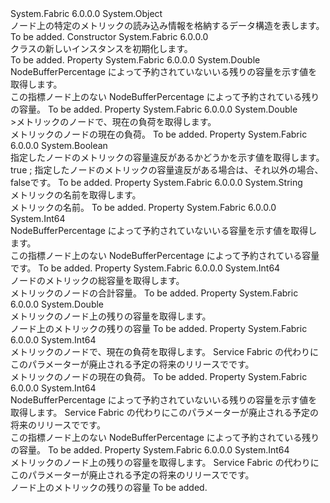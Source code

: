 <Type Name="NodeLoadMetricInformation" FullName="System.Fabric.Query.NodeLoadMetricInformation">
  <TypeSignature Language="C#" Value="public sealed class NodeLoadMetricInformation" />
  <TypeSignature Language="ILAsm" Value=".class public auto ansi sealed beforefieldinit NodeLoadMetricInformation extends System.Object" />
  <TypeSignature Language="DocId" Value="T:System.Fabric.Query.NodeLoadMetricInformation" />
  <TypeSignature Language="VB.NET" Value="Public NotInheritable Class NodeLoadMetricInformation" />
  <TypeSignature Language="F#" Value="type NodeLoadMetricInformation = class" />
  <AssemblyInfo>
    <AssemblyName>System.Fabric</AssemblyName>
    <AssemblyVersion>6.0.0.0</AssemblyVersion>
  </AssemblyInfo>
  <Base>
    <BaseTypeName>System.Object</BaseTypeName>
  </Base>
  <Interfaces />
  <Docs>
    <summary>
      <para>ノード上の特定のメトリックの読み込み情報を格納するデータ構造を表します。</para>
    </summary>
    <remarks>To be added.</remarks>
  </Docs>
  <Members>
    <Member MemberName=".ctor">
      <MemberSignature Language="C#" Value="public NodeLoadMetricInformation ();" />
      <MemberSignature Language="ILAsm" Value=".method public hidebysig specialname rtspecialname instance void .ctor() cil managed" />
      <MemberSignature Language="DocId" Value="M:System.Fabric.Query.NodeLoadMetricInformation.#ctor" />
      <MemberSignature Language="VB.NET" Value="Public Sub New ()" />
      <MemberType>Constructor</MemberType>
      <AssemblyInfo>
        <AssemblyName>System.Fabric</AssemblyName>
        <AssemblyVersion>6.0.0.0</AssemblyVersion>
      </AssemblyInfo>
      <Parameters />
      <Docs>
        <summary>
          <para><see cref="T:System.Fabric.Query.NodeLoadMetricInformation" /> クラスの新しいインスタンスを初期化します。</para>
        </summary>
        <remarks>To be added.</remarks>
      </Docs>
    </Member>
    <Member MemberName="BufferedNodeCapacityRemaining">
      <MemberSignature Language="C#" Value="public double BufferedNodeCapacityRemaining { get; }" />
      <MemberSignature Language="ILAsm" Value=".property instance float64 BufferedNodeCapacityRemaining" />
      <MemberSignature Language="DocId" Value="P:System.Fabric.Query.NodeLoadMetricInformation.BufferedNodeCapacityRemaining" />
      <MemberSignature Language="VB.NET" Value="Public ReadOnly Property BufferedNodeCapacityRemaining As Double" />
      <MemberSignature Language="F#" Value="member this.BufferedNodeCapacityRemaining : double" Usage="System.Fabric.Query.NodeLoadMetricInformation.BufferedNodeCapacityRemaining" />
      <MemberType>Property</MemberType>
      <AssemblyInfo>
        <AssemblyName>System.Fabric</AssemblyName>
        <AssemblyVersion>6.0.0.0</AssemblyVersion>
      </AssemblyInfo>
      <ReturnValue>
        <ReturnType>System.Double</ReturnType>
      </ReturnValue>
      <Docs>
        <summary>
          <para>NodeBufferPercentage によって予約されていないいる残りの容量を示す値を取得します。</para>
        </summary>
        <value>
          <para>この指標ノード上のない NodeBufferPercentage によって予約されている残りの容量。</para>
        </value>
        <remarks>To be added.</remarks>
      </Docs>
    </Member>
    <Member MemberName="CurrentNodeLoad">
      <MemberSignature Language="C#" Value="public double CurrentNodeLoad { get; }" />
      <MemberSignature Language="ILAsm" Value=".property instance float64 CurrentNodeLoad" />
      <MemberSignature Language="DocId" Value="P:System.Fabric.Query.NodeLoadMetricInformation.CurrentNodeLoad" />
      <MemberSignature Language="VB.NET" Value="Public ReadOnly Property CurrentNodeLoad As Double" />
      <MemberSignature Language="F#" Value="member this.CurrentNodeLoad : double" Usage="System.Fabric.Query.NodeLoadMetricInformation.CurrentNodeLoad" />
      <MemberType>Property</MemberType>
      <AssemblyInfo>
        <AssemblyName>System.Fabric</AssemblyName>
        <AssemblyVersion>6.0.0.0</AssemblyVersion>
      </AssemblyInfo>
      <ReturnValue>
        <ReturnType>System.Double</ReturnType>
      </ReturnValue>
      <Docs>
        <summary>
          <para>&gt;メトリックのノードで、現在の負荷を取得します。</para>
        </summary>
        <value>
          <para>メトリックのノードの現在の負荷。</para>
        </value>
        <remarks>To be added.</remarks>
      </Docs>
    </Member>
    <Member MemberName="IsCapacityViolation">
      <MemberSignature Language="C#" Value="public bool IsCapacityViolation { get; }" />
      <MemberSignature Language="ILAsm" Value=".property instance bool IsCapacityViolation" />
      <MemberSignature Language="DocId" Value="P:System.Fabric.Query.NodeLoadMetricInformation.IsCapacityViolation" />
      <MemberSignature Language="VB.NET" Value="Public ReadOnly Property IsCapacityViolation As Boolean" />
      <MemberSignature Language="F#" Value="member this.IsCapacityViolation : bool" Usage="System.Fabric.Query.NodeLoadMetricInformation.IsCapacityViolation" />
      <MemberType>Property</MemberType>
      <AssemblyInfo>
        <AssemblyName>System.Fabric</AssemblyName>
        <AssemblyVersion>6.0.0.0</AssemblyVersion>
      </AssemblyInfo>
      <ReturnValue>
        <ReturnType>System.Boolean</ReturnType>
      </ReturnValue>
      <Docs>
        <summary>
          <para>指定したノードのメトリックの容量違反があるかどうかを示す値を取得します。</para>
        </summary>
        <value>
          <para>
            <languageKeyword>true</languageKeyword> ; 指定したノードのメトリックの容量違反がある場合は、それ以外の場合、 <languageKeyword>false</languageKeyword>です。</para>
        </value>
        <remarks>To be added.</remarks>
      </Docs>
    </Member>
    <Member MemberName="Name">
      <MemberSignature Language="C#" Value="public string Name { get; }" />
      <MemberSignature Language="ILAsm" Value=".property instance string Name" />
      <MemberSignature Language="DocId" Value="P:System.Fabric.Query.NodeLoadMetricInformation.Name" />
      <MemberSignature Language="VB.NET" Value="Public ReadOnly Property Name As String" />
      <MemberSignature Language="F#" Value="member this.Name : string" Usage="System.Fabric.Query.NodeLoadMetricInformation.Name" />
      <MemberType>Property</MemberType>
      <AssemblyInfo>
        <AssemblyName>System.Fabric</AssemblyName>
        <AssemblyVersion>6.0.0.0</AssemblyVersion>
      </AssemblyInfo>
      <ReturnValue>
        <ReturnType>System.String</ReturnType>
      </ReturnValue>
      <Docs>
        <summary>
          <para>メトリックの名前を取得します。</para>
        </summary>
        <value>
          <para>メトリックの名前。</para>
        </value>
        <remarks>To be added.</remarks>
      </Docs>
    </Member>
    <Member MemberName="NodeBufferedCapacity">
      <MemberSignature Language="C#" Value="public long NodeBufferedCapacity { get; }" />
      <MemberSignature Language="ILAsm" Value=".property instance int64 NodeBufferedCapacity" />
      <MemberSignature Language="DocId" Value="P:System.Fabric.Query.NodeLoadMetricInformation.NodeBufferedCapacity" />
      <MemberSignature Language="VB.NET" Value="Public ReadOnly Property NodeBufferedCapacity As Long" />
      <MemberSignature Language="F#" Value="member this.NodeBufferedCapacity : int64" Usage="System.Fabric.Query.NodeLoadMetricInformation.NodeBufferedCapacity" />
      <MemberType>Property</MemberType>
      <AssemblyInfo>
        <AssemblyName>System.Fabric</AssemblyName>
        <AssemblyVersion>6.0.0.0</AssemblyVersion>
      </AssemblyInfo>
      <ReturnValue>
        <ReturnType>System.Int64</ReturnType>
      </ReturnValue>
      <Docs>
        <summary>
          <para>NodeBufferPercentage によって予約されていないいる容量を示す値を取得します。</para>
        </summary>
        <value>
          <para>この指標ノード上のない NodeBufferPercentage によって予約されている容量です。</para>
        </value>
        <remarks>To be added.</remarks>
      </Docs>
    </Member>
    <Member MemberName="NodeCapacity">
      <MemberSignature Language="C#" Value="public long NodeCapacity { get; }" />
      <MemberSignature Language="ILAsm" Value=".property instance int64 NodeCapacity" />
      <MemberSignature Language="DocId" Value="P:System.Fabric.Query.NodeLoadMetricInformation.NodeCapacity" />
      <MemberSignature Language="VB.NET" Value="Public ReadOnly Property NodeCapacity As Long" />
      <MemberSignature Language="F#" Value="member this.NodeCapacity : int64" Usage="System.Fabric.Query.NodeLoadMetricInformation.NodeCapacity" />
      <MemberType>Property</MemberType>
      <AssemblyInfo>
        <AssemblyName>System.Fabric</AssemblyName>
        <AssemblyVersion>6.0.0.0</AssemblyVersion>
      </AssemblyInfo>
      <ReturnValue>
        <ReturnType>System.Int64</ReturnType>
      </ReturnValue>
      <Docs>
        <summary>
          <para>ノードのメトリックの総容量を取得します。</para>
        </summary>
        <value>
          <para>メトリックのノードの合計容量。</para>
        </value>
        <remarks>To be added.</remarks>
      </Docs>
    </Member>
    <Member MemberName="NodeCapacityRemaining">
      <MemberSignature Language="C#" Value="public double NodeCapacityRemaining { get; }" />
      <MemberSignature Language="ILAsm" Value=".property instance float64 NodeCapacityRemaining" />
      <MemberSignature Language="DocId" Value="P:System.Fabric.Query.NodeLoadMetricInformation.NodeCapacityRemaining" />
      <MemberSignature Language="VB.NET" Value="Public ReadOnly Property NodeCapacityRemaining As Double" />
      <MemberSignature Language="F#" Value="member this.NodeCapacityRemaining : double" Usage="System.Fabric.Query.NodeLoadMetricInformation.NodeCapacityRemaining" />
      <MemberType>Property</MemberType>
      <AssemblyInfo>
        <AssemblyName>System.Fabric</AssemblyName>
        <AssemblyVersion>6.0.0.0</AssemblyVersion>
      </AssemblyInfo>
      <ReturnValue>
        <ReturnType>System.Double</ReturnType>
      </ReturnValue>
      <Docs>
        <summary>
          <para>メトリックのノード上の残りの容量を取得します。</para>
        </summary>
        <value>
          <para>ノード上のメトリックの残りの容量</para>
        </value>
        <remarks>To be added.</remarks>
      </Docs>
    </Member>
    <Member MemberName="NodeLoad">
      <MemberSignature Language="C#" Value="public long NodeLoad { get; }" />
      <MemberSignature Language="ILAsm" Value=".property instance int64 NodeLoad" />
      <MemberSignature Language="DocId" Value="P:System.Fabric.Query.NodeLoadMetricInformation.NodeLoad" />
      <MemberSignature Language="VB.NET" Value="Public ReadOnly Property NodeLoad As Long" />
      <MemberSignature Language="F#" Value="member this.NodeLoad : int64" Usage="System.Fabric.Query.NodeLoadMetricInformation.NodeLoad" />
      <MemberType>Property</MemberType>
      <AssemblyInfo>
        <AssemblyName>System.Fabric</AssemblyName>
        <AssemblyVersion>6.0.0.0</AssemblyVersion>
      </AssemblyInfo>
      <ReturnValue>
        <ReturnType>System.Int64</ReturnType>
      </ReturnValue>
      <Docs>
        <summary>
          <para>メトリックのノードで、現在の負荷を取得します。</para>
          <para>
            Service Fabric の代わりにこのパラメーターが廃止される予定の将来のリリースで<see cref="P:System.Fabric.Query.NodeLoadMetricInformation.CurrentNodeLoad" />です。
            </para>
        </summary>
        <value>
          <para>メトリックのノードの現在の負荷。</para>
        </value>
        <remarks>To be added.</remarks>
      </Docs>
    </Member>
    <Member MemberName="NodeRemainingBufferedCapacity">
      <MemberSignature Language="C#" Value="public long NodeRemainingBufferedCapacity { get; }" />
      <MemberSignature Language="ILAsm" Value=".property instance int64 NodeRemainingBufferedCapacity" />
      <MemberSignature Language="DocId" Value="P:System.Fabric.Query.NodeLoadMetricInformation.NodeRemainingBufferedCapacity" />
      <MemberSignature Language="VB.NET" Value="Public ReadOnly Property NodeRemainingBufferedCapacity As Long" />
      <MemberSignature Language="F#" Value="member this.NodeRemainingBufferedCapacity : int64" Usage="System.Fabric.Query.NodeLoadMetricInformation.NodeRemainingBufferedCapacity" />
      <MemberType>Property</MemberType>
      <AssemblyInfo>
        <AssemblyName>System.Fabric</AssemblyName>
        <AssemblyVersion>6.0.0.0</AssemblyVersion>
      </AssemblyInfo>
      <ReturnValue>
        <ReturnType>System.Int64</ReturnType>
      </ReturnValue>
      <Docs>
        <summary>
          <para>NodeBufferPercentage によって予約されていないいる残りの容量を示す値を取得します。</para>
          <para>
            Service Fabric の代わりにこのパラメーターが廃止される予定の将来のリリースで<see cref="P:System.Fabric.Query.NodeLoadMetricInformation.BufferedNodeCapacityRemaining" />です。
            </para>
        </summary>
        <value>
          <para>この指標ノード上のない NodeBufferPercentage によって予約されている残りの容量。</para>
        </value>
        <remarks>To be added.</remarks>
      </Docs>
    </Member>
    <Member MemberName="NodeRemainingCapacity">
      <MemberSignature Language="C#" Value="public long NodeRemainingCapacity { get; }" />
      <MemberSignature Language="ILAsm" Value=".property instance int64 NodeRemainingCapacity" />
      <MemberSignature Language="DocId" Value="P:System.Fabric.Query.NodeLoadMetricInformation.NodeRemainingCapacity" />
      <MemberSignature Language="VB.NET" Value="Public ReadOnly Property NodeRemainingCapacity As Long" />
      <MemberSignature Language="F#" Value="member this.NodeRemainingCapacity : int64" Usage="System.Fabric.Query.NodeLoadMetricInformation.NodeRemainingCapacity" />
      <MemberType>Property</MemberType>
      <AssemblyInfo>
        <AssemblyName>System.Fabric</AssemblyName>
        <AssemblyVersion>6.0.0.0</AssemblyVersion>
      </AssemblyInfo>
      <ReturnValue>
        <ReturnType>System.Int64</ReturnType>
      </ReturnValue>
      <Docs>
        <summary>
          <para>メトリックのノード上の残りの容量を取得します。</para>
          <para>
            Service Fabric の代わりにこのパラメーターが廃止される予定の将来のリリースで<see cref="P:System.Fabric.Query.NodeLoadMetricInformation.NodeCapacityRemaining" />です。
            </para>
        </summary>
        <value>
          <para>ノード上のメトリックの残りの容量</para>
        </value>
        <remarks>To be added.</remarks>
      </Docs>
    </Member>
  </Members>
</Type>